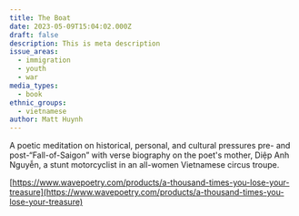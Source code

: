 ```yaml
---
title: The Boat
date: 2023-05-09T15:04:02.000Z
draft: false
description: This is meta description
issue_areas:
  - immigration
  - youth
  - war
media_types:
  - book
ethnic_groups:
  - vietnamese
author: Matt Huynh
---
```


A poetic meditation on historical, personal, and cultural pressures pre- and post-“Fall-of-Saigon” with verse biography on the poet's mother, Diệp Anh Nguyễn, a stunt motorcyclist in an all-women Vietnamese circus troupe.

[https://www.wavepoetry.com/products/a-thousand-times-you-lose-your-treasure](https://www.wavepoetry.com/products/a-thousand-times-you-lose-your-treasure)
